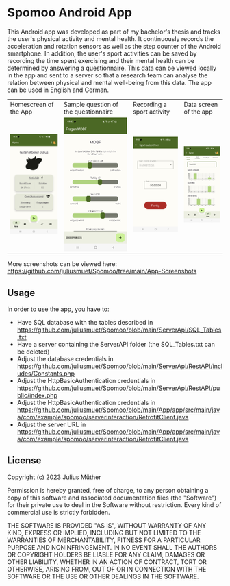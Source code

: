 
# Spomoo Android App

This Android app was developed as part of my bachelor's thesis and tracks the user's physical activity and mental health.
It continuously records the acceleration and rotation sensors as well as the step counter of the Android smartphone. In addition, the user's sport activities can be saved by recording the time spent exercising and their mental health can be determined by answering a questionnaire. This data can be viewed locally in the app and sent to a server so that a research team can analyse the relation between physical and mental well-being from this data.
The app can be used in English and German.

<table>
  <tr>
     <td>Homescreen of the App</td>
     <td>Sample question of the questionnaire</td>
     <td>Recording a sport activity</td>
     <td>Data screen of the app</td>
  </tr>
  <tr>
    <td><img src="https://github.com/juliusmuet/Spomoo/blob/main/App-Screenshots/Home_1.jpg?raw=true" width=150></td>
    <td><img src="https://github.com/juliusmuet/Spomoo/blob/main/App-Screenshots/Questionnaire_1.jpg?raw=true" width=150></td>
    <td><img src="https://github.com/juliusmuet/Spomoo/blob/main/App-Screenshots/Sport_2.jpg?raw=true" width=150></td>
    <td><img src="https://github.com/juliusmuet/Spomoo/blob/main/App-Screenshots/Data_1.jpg?raw=true" width=150></td>
  </tr>
</table>

More screenshots can be viewed here: https://github.com/juliusmuet/Spomoo/tree/main/App-Screenshots


## Usage

In order to use the app, you have to:
- Have SQL database with the tables described in https://github.com/juliusmuet/Spomoo/blob/main/ServerApi/SQL_Tables.txt
- Have a server containing the ServerAPI folder (the SQL_Tables.txt can be deleted)
- Adjust the database credentials in https://github.com/juliusmuet/Spomoo/blob/main/ServerApi/RestAPI/includes/Constants.php
- Adjust the HttpBasicAuthentication credentials in https://github.com/juliusmuet/Spomoo/blob/main/ServerApi/RestAPI/public/index.php
- Adjust the HttpBasicAuthentication credentials in https://github.com/juliusmuet/Spomoo/blob/main/App/app/src/main/java/com/example/spomoo/serverinteraction/RetrofitClient.java
- Adjust the server URL in https://github.com/juliusmuet/Spomoo/blob/main/App/app/src/main/java/com/example/spomoo/serverinteraction/RetrofitClient.java


## License

Copyright (c) 2023 Julius Müther

Permission is hereby granted, free of charge, to any person obtaining a copy
of this software and associated documentation files (the "Software") for their private use to deal
in the Software without restriction. Every kind of commercial use is strictly forbidden.

THE SOFTWARE IS PROVIDED "AS IS", WITHOUT WARRANTY OF ANY KIND, EXPRESS OR
IMPLIED, INCLUDING BUT NOT LIMITED TO THE WARRANTIES OF MERCHANTABILITY,
FITNESS FOR A PARTICULAR PURPOSE AND NONINFRINGEMENT. IN NO EVENT SHALL THE
AUTHORS OR COPYRIGHT HOLDERS BE LIABLE FOR ANY CLAIM, DAMAGES OR OTHER
LIABILITY, WHETHER IN AN ACTION OF CONTRACT, TORT OR OTHERWISE, ARISING FROM,
OUT OF OR IN CONNECTION WITH THE SOFTWARE OR THE USE OR OTHER DEALINGS IN THE
SOFTWARE.


